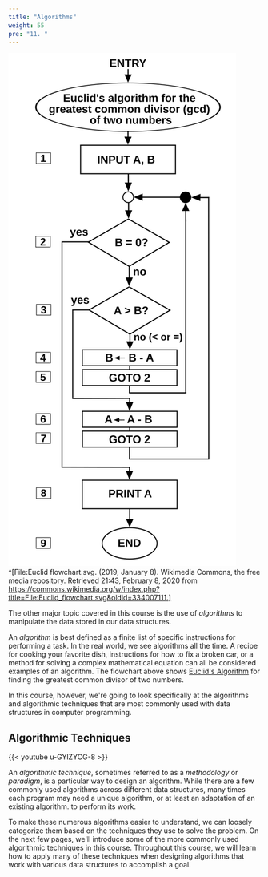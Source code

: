 ```yaml
---
title: "Algorithms"
weight: 55
pre: "11. "
---
```

![Euclid's Algorithm](/images/4/4.12.euclid.svg)^[File:Euclid flowchart.svg. (2019, January 8). Wikimedia Commons, the free media repository. Retrieved 21:43, February 8, 2020 from https://commons.wikimedia.org/w/index.php?title=File:Euclid_flowchart.svg&oldid=334007111.]

The other major topic covered in this course is the use of _algorithms_ to manipulate the data stored in our data structures. 

An _algorithm_ is best defined as a finite list of specific instructions for performing a task. In the real world, we see algorithms all the time. A recipe for cooking your favorite dish, instructions for how to fix a broken car, or a method for solving a complex mathematical equation can all be considered examples of an algorithm. The flowchart above shows [Euclid's Algorithm](https://en.wikipedia.org/wiki/Euclidean_algorithm) for finding the greatest common divisor of two numbers. 

In this course, however, we're going to look specifically at the algorithms and algorithmic techniques that are most commonly used with data structures in computer programming. 

## Algorithmic Techniques

{{< youtube u-GYlZYCG-8  >}}

An _algorithmic technique_, sometimes referred to as a _methodology_ or _paradigm_, is a particular way to design an algorithm. While there are a few commonly used algorithms across different data structures, many times each program may need a unique algorithm, or at least an adaptation of an existing algorithm. to perform its work.

To make these numerous algorithms easier to understand, we can loosely categorize them based on the techniques they use to solve the problem. On the next few pages, we'll introduce some of the more commonly used algorithmic techniques in this course. Throughout this course, we will learn how to apply many of these techniques when designing algorithms that work with various data structures to accomplish a goal. 
